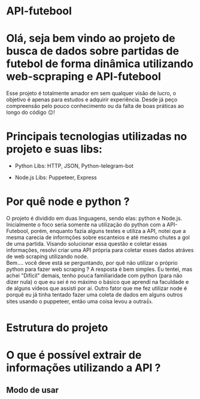 # API-futebool 

<h1>Olá, seja bem vindo ao projeto de busca de dados sobre partidas de futebol de forma dinâmica utilizando web-scpraping e API-futebool</h1>

<div>Esse projeto é totalmente amador em sem  qualquer visão de lucro, o objetivo é apenas para estudos e adquirir experiência. Desde já peço compreensão pelo pouco conhecimento ou da falta de boas práticas ao longo do código 😐!</div>

# Principais tecnologias utilizadas no projeto e suas libs:
- Python
   Libs: HTTP, JSON, Python-telegram-bot 

- Node.js 
   Libs: Puppeteer, Express

# Por quê node e python ?

<div>O projeto é dividido em duas linguagens, sendo elas: python e Node.js. Inicialmente o foco seria somente na utilização do python com a API-Futebool, porém, enquanto fazia alguns testes e utiliza a API, notei que a mesma carecia de informções sobre escanteios e até mesmo chutes a gol de uma partida. Visando solucionar essa questão e coletar essas informações, resolvi criar uma API própria para coletar esses dados atráves de web scraping utilizando node.<br> Bem.... você deve está se perguntando, por quê não utilizar o próprio python para fazer web scraping ? A resposta é bem simples. Eu tentei, mas achei "Difícil" demais, tenho pouca familiaridade com python (para não dizer nula) o que eu sei é no máximo o básico que aprendi na faculdade e de alguns vídeos que assisti por aí. Outro fator que me fez utilizar node é porquê eu já tinha tentado fazer uma coleta de dados em alguns outros sites usando o puppeteer, então uma coisa levou a outra👍.</div>


# Estrutura do projeto

# O que é possível extrair de informações utilizando a API ?

## Modo de usar
